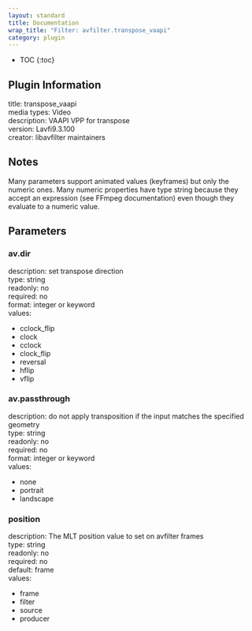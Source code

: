 ```yaml
---
layout: standard
title: Documentation
wrap_title: "Filter: avfilter.transpose_vaapi"
category: plugin
---
```

* TOC
{:toc}

## Plugin Information

title: transpose_vaapi  
media types:
Video  
description: VAAPI VPP for transpose  
version: Lavfi9.3.100  
creator: libavfilter maintainers  

## Notes

Many parameters support animated values (keyframes) but only the numeric ones. Many numeric properties have type string because they accept an expression (see FFmpeg documentation) even though they evaluate to a numeric value.

## Parameters

### av.dir

  
description:
set transpose direction  
type: string  
readonly: no  
required: no  
format: integer or keyword  
values:  

* cclock_flip
* clock
* cclock
* clock_flip
* reversal
* hflip
* vflip

### av.passthrough

  
description:
do not apply transposition if the input matches the specified geometry  
type: string  
readonly: no  
required: no  
format: integer or keyword  
values:  

* none
* portrait
* landscape

### position

  
description:
The MLT position value to set on avfilter frames  
type: string  
readonly: no  
required: no  
default: frame  
values:  

* frame
* filter
* source
* producer

